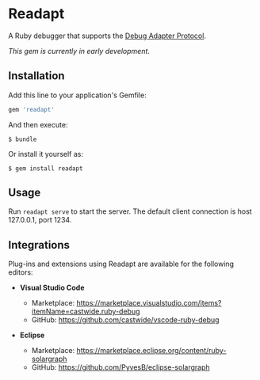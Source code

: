 # Readapt

A Ruby debugger that supports the [Debug Adapter Protocol](https://microsoft.github.io/debug-adapter-protocol/specification).

*This gem is currently in early development*.

## Installation

Add this line to your application's Gemfile:

```ruby
gem 'readapt'
```

And then execute:

    $ bundle

Or install it yourself as:

    $ gem install readapt

## Usage

Run `readapt serve` to start the server. The default client connection is host 127.0.0.1, port 1234.

## Integrations

Plug-ins and extensions using Readapt are available for the following editors:

* **Visual Studio Code**
    * Marketplace: https://marketplace.visualstudio.com/items?itemName=castwide.ruby-debug
    * GitHub: https://github.com/castwide/vscode-ruby-debug

* **Eclipse**
    * Marketplace: https://marketplace.eclipse.org/content/ruby-solargraph
    * GitHub: https://github.com/PyvesB/eclipse-solargraph
